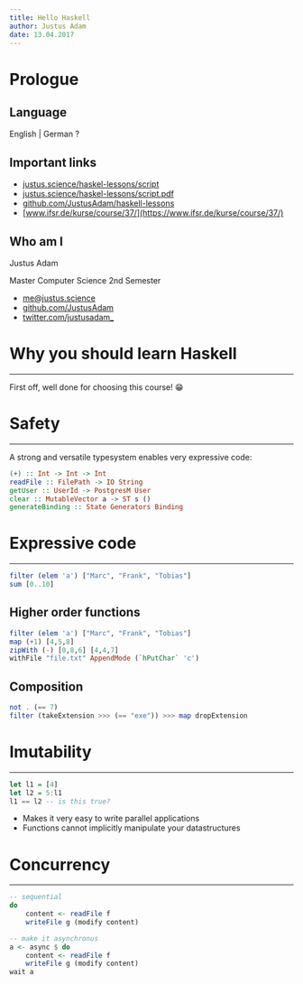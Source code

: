 ```yaml
---
title: Hello Haskell
author: Justus Adam
date: 13.04.2017
---
```

# Prologue

## Language

English | German ?

## Important links

- [justus.science/haskel-lessons/script](http://justus.science/haskel-lessons/script)
- [justus.science/haskel-lessons/script.pdf](http://justus.science/haskel-lessons/script.pdf)
- [github.com/JustusAdam/haskell-lessons](https://github.com/JustusAdam/haskell-lessons)
- [www.ifsr.de/kurse/course/37/](https://www.ifsr.de/kurse/course/37/)

## Who am I

Justus Adam

Master Computer Science 2nd Semester

- me@justus.science
- [github.com/JustusAdam](https://github.com/JustusAdam)
- [twitter.com/justusadam_](https://twitter.com/justusadam_)

# Why you should learn Haskell

---

First off, well done for choosing this course! 😁

# Safety

---

A strong and versatile typesystem enables very expressive code:

```haskell
(+) :: Int -> Int -> Int
readFile :: FilePath -> IO String
getUser :: UserId -> PostgresM User
clear :: MutableVector a -> ST s ()
generateBinding :: State Generators Binding
```

# Expressive code

---

```haskell
filter (elem 'a') ["Marc", "Frank", "Tobias"]
sum [0..10]
```

## Higher order functions

```haskell
filter (elem 'a') ["Marc", "Frank", "Tobias"]
map (+1) [4,5,8]
zipWith (-) [0,8,6] [4,4,7]
withFile "file.txt" AppendMode (`hPutChar` 'c')
```

## Composition

```haskell
not . (== 7)
filter (takeExtension >>> (== "exe")) >>> map dropExtension
```

# Imutability

---

```haskell
let l1 = [4]
let l2 = 5:l1
l1 == l2 -- is this true?
```


- Makes it very easy to write parallel applications
- Functions cannot implicitly manipulate your datastructures

# Concurrency

---

```haskell
-- sequential
do
    content <- readFile f
    writeFile g (modify content)

-- make it asynchronus
a <- async $ do
    content <- readFile f
    writeFile g (modify content)
wait a
```
